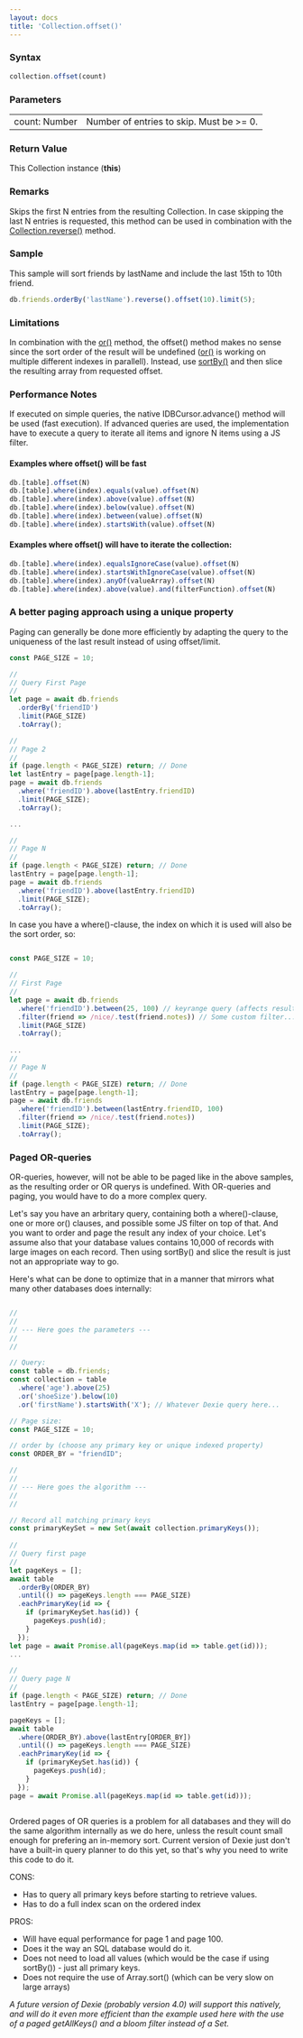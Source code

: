 ```yaml
---
layout: docs
title: 'Collection.offset()'
---
```


### Syntax

```javascript
collection.offset(count)
```

### Parameters

<table>
<tr><td>count: Number</td><td>Number of entries to skip. Must be &gt;= 0.</td></tr>
</table>

### Return Value

This Collection instance (**this**)

### Remarks

Skips the first N entries from the resulting Collection. In case skipping the last N entries is requested, this method can be used in combination with the [Collection.reverse()](/dexie/Collection/Collection.reverse()) method.

### Sample

This sample will sort friends by lastName and include the last 15th to 10th friend.

```javascript
db.friends.orderBy('lastName').reverse().offset(10).limit(5);
```

### Limitations

In combination with the [or()](/dexie/Collection/Collection.or()) method, the offset() method makes no sense since the sort order of the result will be undefined ([or()](/dexie/Collection/Collection.or()) is working on multiple different indexes in parallell). Instead, use [sortBy()](/dexie/Collection/Collection.sortBy()) and then slice the resulting array from requested offset.

### Performance Notes

If executed on simple queries, the native IDBCursor.advance() method will be used (fast execution). If advanced queries are used, the implementation have to execute a query to iterate all items and ignore N items using a JS filter.

#### Examples where offset() will be fast

```javascript
db.[table].offset(N)
db.[table].where(index).equals(value).offset(N)
db.[table].where(index).above(value).offset(N)
db.[table].where(index).below(value).offset(N)
db.[table].where(index).between(value).offset(N)
db.[table].where(index).startsWith(value).offset(N)
```

#### Examples where offset() will have to iterate the collection:

```javascript
db.[table].where(index).equalsIgnoreCase(value).offset(N)
db.[table].where(index).startsWithIgnoreCase(value).offset(N)
db.[table].where(index).anyOf(valueArray).offset(N)
db.[table].where(index).above(value).and(filterFunction).offset(N)
```

### A better paging approach using a unique property

Paging can generally be done more efficiently by adapting the query to the uniqueness of the last result instead of using offset/limit.
```javascript
const PAGE_SIZE = 10;

//
// Query First Page
//
let page = await db.friends
  .orderBy('friendID')
  .limit(PAGE_SIZE)
  .toArray();

//
// Page 2
//
if (page.length < PAGE_SIZE) return; // Done
let lastEntry = page[page.length-1];
page = await db.friends
  .where('friendID').above(lastEntry.friendID)
  .limit(PAGE_SIZE);
  .toArray();

...

//
// Page N
//
if (page.length < PAGE_SIZE) return; // Done
lastEntry = page[page.length-1];
page = await db.friends
  .where('friendID').above(lastEntry.friendID)
  .limit(PAGE_SIZE);
  .toArray();


```

In case you have a where()-clause, the index on which it is used will also be the sort order, so:

```javascript

const PAGE_SIZE = 10;

//
// First Page
//
let page = await db.friends
  .where('friendID').between(25, 100) // keyrange query (affects result order)
  .filter(friend => /nice/.test(friend.notes)) // Some custom filter...
  .limit(PAGE_SIZE)
  .toArray();
  
...
//
// Page N
//
if (page.length < PAGE_SIZE) return; // Done
lastEntry = page[page.length-1];
page = await db.friends
  .where('friendID').between(lastEntry.friendID, 100)
  .filter(friend => /nice/.test(friend.notes))
  .limit(PAGE_SIZE);
  .toArray();

```

### Paged OR-queries

OR-queries, however, will not be able to be paged like in the above samples, as the resulting order or OR querys is undefined. With OR-queries and paging, you would have to do a more complex query.

Let's say you have an arbritary query, containing both a where()-clause, one or more or() clauses, and possible some JS filter on top of that. And you want to order and page the result any index of your choice. Let's assume also that your database values contains 10,000 of records with large images on each record. Then using sortBy() and slice the result is just not an appropriate way to go.

Here's what can be done to optimize that in a manner that mirrors what many other databases does internally:

```javascript

//
//
// --- Here goes the parameters ---
//
//

// Query:
const table = db.friends;
const collection = table
  .where('age').above(25)
  .or('shoeSize').below(10)
  .or('firstName').startsWith('X'); // Whatever Dexie query here...

// Page size:
const PAGE_SIZE = 10;

// order by (choose any primary key or unique indexed property)
const ORDER_BY = "friendID";

//
//
// --- Here goes the algorithm ---
//
//

// Record all matching primary keys
const primaryKeySet = new Set(await collection.primaryKeys());
  
//
// Query first page
//
let pageKeys = [];
await table
  .orderBy(ORDER_BY)
  .until(() => pageKeys.length === PAGE_SIZE)
  .eachPrimaryKey(id => {
    if (primaryKeySet.has(id)) {
      pageKeys.push(id);
    }
  });
let page = await Promise.all(pageKeys.map(id => table.get(id)));
...

//
// Query page N
//
if (page.length < PAGE_SIZE) return; // Done
lastEntry = page[page.length-1];

pageKeys = [];
await table
  .where(ORDER_BY).above(lastEntry[ORDER_BY])
  .until(() => pageKeys.length === PAGE_SIZE)
  .eachPrimaryKey(id => {
    if (primaryKeySet.has(id)) {
      pageKeys.push(id);
    }
  });
page = await Promise.all(pageKeys.map(id => table.get(id)));
    
```
Ordered pages of OR queries is a problem for all databases and they will do the same algorithm internally as we do here, unless the result count small enough for prefering an in-memory sort. Current version of Dexie just don't have a built-in query planner to do this yet, so that's why you need to write this code to do it.

CONS:
  * Has to query all primary keys before starting to retrieve values.
  * Has to do a full index scan on the ordered index
  
PROS:
  * Will have equal performance for page 1 and page 100.
  * Does it the way an SQL database would do it.
  * Does not need to load all values (which would be the case if using sortBy()) - just all primary keys.
  * Does not require the use of Array.sort() (which can be very slow on large arrays)

*A future version of Dexie (probably version 4.0) will support this natively, and will do it even more efficient than the example used here with the use of a paged getAllKeys() and a bloom filter instead of a Set.*
